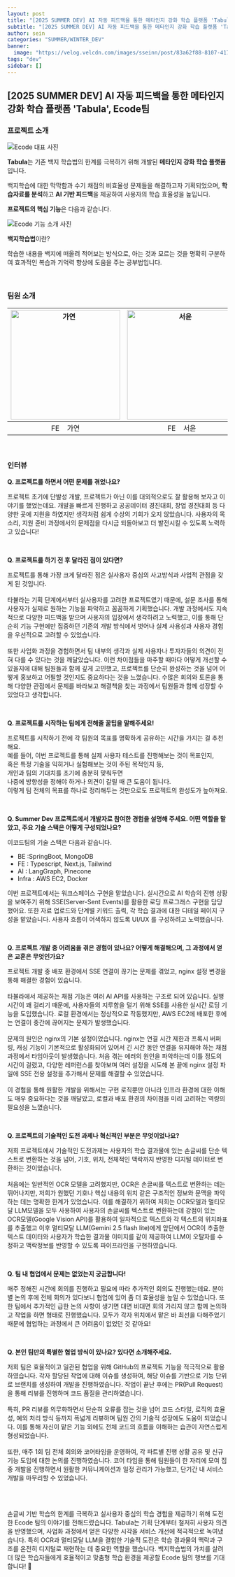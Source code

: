 ```yaml
---
layout: post
title: "[2025 SUMMER DEV] AI 자동 피드백을 통한 메타인지 강화 학습 플랫폼 'Tabula', Ecode팀"
subtitle: "[2025 SUMMER DEV] AI 자동 피드백을 통한 메타인지 강화 학습 플랫폼 'Tabula', Ecode팀"
author: sein
categories: "SUMMER/WINTER_DEV"
banner:
  image: "https://velog.velcdn.com/images/sseinn/post/83a62f88-8107-4171-a86c-7867966655b1/image.png"
tags: "dev"
sidebar: []
---
```


## [2025 SUMMER DEV] AI 자동 피드백을 통한 메타인지 강화 학습 플랫폼 'Tabula', Ecode팀

### 프로젝트 소개

<img src="https://velog.velcdn.com/images/sseinn/post/83a62f88-8107-4171-a86c-7867966655b1/image.png" alt="Ecode 대표 사진" />

**Tabula**는 기존 백지 학습법의 한계를 극복하기 위해 개발된 **메타인지 강화 학습 플랫폼**입니다.

백지학습에 대한 막막함과 수기 채점의 비효율성 문제들을 해결하고자 기획되었으며, **학습자료를 분석**하고 **AI 기반 피드백**을 제공하여 사용자의 학습 효율성을 높입니다.

**프로젝트의 핵심 기능**은 다음과 같습니다.  

<img src="https://velog.velcdn.com/images/sseinn/post/4d393bfa-769e-4143-8d09-418aba635980/image.png" alt="Ecode 기능 소개 사진" />

**백지학습법**이란?

학습한 내용을 백지에 떠올려 적어보는 방식으로, 아는 것과 모르는 것을 명확히 구분하여 효과적인 복습과 기억력 향상에 도움을 주는 공부법입니다.

<br/>

### 팀원 소개

| <img src="https://velog.velcdn.com/images/sseinn/post/511bbf05-ebf8-4d78-b741-b947cff3fdf1/image.jpeg" alt="가연" width="250" /> | <img src="https://velog.velcdn.com/images/sseinn/post/f6f40f3c-23a8-4392-8cd1-905b97df547c/image.jpeg" alt="서윤" width="250" /> | <img src="https://velog.velcdn.com/images/sseinn/post/c5d51ac7-850c-4111-82b3-7ae524091074/image.png" alt="다연" width="250" /> | <img src="https://velog.velcdn.com/images/sseinn/post/a649ab1d-06c0-4d0b-9ab9-25f49adc9111/image.png" alt="성빈" width="250" /> | <img src="https://velog.velcdn.com/images/sseinn/post/ad8cb800-176c-46ba-84c9-56afedaaef47/image.png" alt="현명" width="250" /> |
| :------------------------------------------------------------------------------------------------------------------: | :------------------------------------------------------------------------------------------------------------------: | :------------------------------------------------------------------------------------------------------------------: | :------------------------------------------------------------------------------------------------------------------: | :------------------------------------------------------------------------------------------------------------------: |
|                                              FE &nbsp;&nbsp;&nbsp;가연                                               |                                              FE &nbsp;&nbsp;&nbsp;서윤                                               |                                              BE &nbsp;&nbsp;&nbsp;다현                                               |                                              AI &nbsp;&nbsp;&nbsp;성빈                                               |                                              AI &nbsp;&nbsp;&nbsp;현명                                              |

<br/>

### 인터뷰

**Q. 프로젝트를 하면서 어떤 문제를 겪었나요?**

프로젝트 초기에 단발성 개발, 프로젝트가 아닌 이를 대외적으로도 잘 활용해 보자고 이야기를 했었는데요. 개발을 빠르게 진행하고 공공데이터 경진대회, 창업 경진대회 등 다양한 곳에 지원을 하였지만 생각처럼 쉽게 수상의 기회가 오지 않았습니다. 사용자의 목소리, 지원 준비 과정에서의 문제점을 다시금 되돌아보고 더 발전시킬 수 있도록 노력하고 있습니다!

<br/>

**Q. 프로젝트를 하기 전 후 달라진 점이 있다면?**

프로젝트를 통해 가장 크게 달라진 점은 실사용자 중심의 사고방식과 사업적 관점을 갖게 된 것입니다.
<br/><br/>
타뷸라는 기획 단계에서부터 실사용자를 고려한 프로젝트였기 때문에, 설문 조사를 통해 사용자가 실제로 원하는 기능을 파악하고 꼼꼼하게 기획했습니다. 개발 과정에서도 지속적으로 다양한 피드백을 받으며 사용자의 입장에서 생각하려고 노력했고, 이를 통해 단순히 기능 구현에만 집중하던 기존의 개발 방식에서 벗어나 실제 사용성과 사용자 경험을 우선적으로 고려할 수 있었습니다.
<br/><br/>
또한 사업화 과정을 경험하면서 팀 내부의 생각과 실제 사용자나 투자자들의 의견이 전혀 다를 수 있다는 것을 깨달았습니다. 이런 차이점들을 마주할 때마다 어떻게 개선할 수 있을지에 대해 팀원들과 함께 깊게 고민했고, 프로젝트를 단순히 완성하는 것을 넘어 어떻게 홍보하고 어필할 것인지도 중요하다는 것을 느꼈습니다. 수많은 회의와 토론을 통해 다양한 관점에서 문제를 바라보고 해결책을 찾는 과정에서 팀원들과 함께 성장할 수 있었다고 생각합니다.

<br/>

**Q. 프로젝트를 시작하는 팀에게 전해줄 꿀팁을 말해주세요!**

프로젝트를 시작하기 전에 각 팀원의 목표를 명확하게 공유하는 시간을 가지는 걸 추천해요.<br/>
예를 들어, 이번 프로젝트를 통해 실제 사용자 테스트를 진행해보는 것이 목표인지,<br/>
혹은 특정 기술을 익히거나 실험해보는 것이 주된 목적인지 등,<br/>
개인과 팀의 기대치를 초기에 충분히 맞춰두면<br/>
나중에 방향성을 정해야 하거나 의견이 갈릴 때 큰 도움이 됩니다.<br/>
이렇게 팀 전체의 목표를 하나로 정리해두는 것만으로도 프로젝트의 완성도가 높아져요.<br/>

<br/>

**Q. Summer Dev 프로젝트에서 개발자로 참여한 경험을 설명해 주세요. 어떤 역할을 맡았고, 주요 기술 스택은 어떻게 구성되었나요?**

이코드팀의 기술 스택은 다음과 같습니다.

- BE :SpringBoot, MongoDB
- FE : Typescript, Next.js, Tailwind
- AI : LangGraph, Pinecone
- Infra : AWS EC2, Docker

이번 프로젝트에서는 워크스페이스 구현을 맡았습니다.
실시간으로 AI 학습의 진행 상황을 보여주기 위해 SSE(Server-Sent Events)를 활용한 로딩 프로그래스 구현을 담당했어요.
또한 자료 업로드와 단계별 키워드 출력, 각 학습 결과에 대한 디테일 페이지 구성을 맡았습니다. 사용자 흐름이 어색하지 않도록 UI/UX 를 구성하려고 노력했습니다.

<br/>

**Q. 프로젝트 개발 중 어려움을 겪은 경험이 있나요? 어떻게 해결해으며, 그 과정에서 얻은 교훈은 무엇인가요?**

프로젝트 개발 중 배포 환경에서 SSE 연결이 끊기는 문제를 겪었고, nginx 설정 변경을 통해 해결한 경험이 있습니다.
<br/><br/>
타뷸라에서 제공하는 채점 기능은 여러 AI API를 사용하는 구조로 되어 있습니다. 실행 시간이 꽤 걸리기 때문에, 사용자들의 지루함을 덜기 위해 SSE를 사용한 실시간 로딩 기능을 도입했습니다. 로컬 환경에서는 정상적으로 작동했지만, AWS EC2에 배포한 후에는 연결이 중간에 끊어지는 문제가 발생했습니다.
<br/><br/>
문제의 원인은 nginx의 기본 설정이었습니다. nginx는 연결 시간 제한과 프록시 버퍼링, 캐싱 기능이 기본적으로 활성화되어 있어서 긴 시간 동안 연결을 유지해야 하는 채점 과정에서 타임아웃이 발생했습니다. 처음 겪는 에러의 원인을 파악하는데 이틀 정도의 시간이 걸렸고, 다양한 레퍼런스를 찾아보며 여러 설정을 시도해 본 끝에 nginx 설정 파일에 SSE 전용 설정을 추가해서 문제를 해결할 수 있었습니다.
<br/><br/>
이 경험을 통해 원활한 개발을 위해서는 구현 로직뿐만 아니라 인프라 환경에 대한 이해도 매우 중요하다는 것을 깨달았고, 로컬과 배포 환경의 차이점을 미리 고려하는 역량의 필요성을 느꼈습니다.

<br/>

**Q. 프로젝트의 기술적인 도전 과제나 혁신적인 부분은 무엇이었나요?**

저희 프로젝트에서 기술적인 도전과제는 사용자의 학습 결과물에 있는 손글씨를 단순 텍스트로 변환하는 것을 넘어, 기호, 위치, 전체적인 맥락까지 반영한 디지털 데이터로 변환하는 것이었습니다.
<br/><br/>
처음에는 일반적인 OCR 모델을 고려했지만, OCR은 손글씨를 텍스트로 변환하는 데는 뛰어나지만, 저희가 원했던 기호나 핵심 내용의 위치 같은 구조적인 정보와 문맥을 파악하는 데는 명확한 한계가 있었습니다. 이를 해결하기 위하여 저희는 OCR모델과 멀티모달 LLM모델을 모두 사용하여 사용자의 손글씨를 텍스트로 변환하는데 강점이 있는 OCR모델(Google Vision API)를 활용하여 일차적으로 텍스트와 각 텍스트의 위치좌표를 추출했고 이후 멀티모달 LLM(Gemini 2.5 flash lite)에게 앞단에서 OCR이 추출한 텍스트 데이터와 사용자가 학습한 결과물 이미지를 같이 제공하여 LLM이 오탈자를 수정하고 맥락정보를 반영할 수 있도록 파이프라인을 구현하였습니다.

<br/>

**Q. 팀 내 협업에서 문제는 없었는지 궁금합니다!**

매주 정해진 시간에 회의를 진행하고 필요에 따라 추가적인 회의도 진행했는데요. 분야별 논의 후에 전체 회의가 있다보니 협업에 있어 좀 더 효율성을 높일 수 있었습니다. 또한 팀에서 추가적인 급한 논의 사항이 생기면 대면 비대면 회의 가리지 않고 함께 논의하고 작업을 하면 형태로 진행했습니다. 모두가 각자 위치에서 맡은 바 최선을 다해주었기 때문에 협업하는 과정에서 큰 어려움이 없었던 것 같아요!

<br/>

**Q. 본인 팀만의 특별한 협업 방식이 있나요? 있다면 소개해주세요.**

저희 팀은 효율적이고 일관된 협업을 위해 GitHub의 프로젝트 기능을 적극적으로 활용하였습니다. 각자 할당된 작업에 대해 이슈를 생성하여, 해당 이슈를 기반으로 기능 단위로 브랜치를 생성하여 개발을 진행하였습니다. 작업이 끝난 후에는 PR(Pull Request)을 통해 리뷰를 진행하며 코드 품질을 관리하였습니다.
<br/><br/>
특히, PR 리뷰를 의무화하면서 단순히 오류를 잡는 것을 넘어 코드 스타일, 로직의 효율성, 예외 처리 방식 등까지 폭넓게 리뷰하며 팀원 간의 기술적 성장에도 도움이 되었습니다. 이를 통해 자신이 맡은 기능 외에도 전체 코드의 흐름을 이해하는 습관이 자연스럽게 형성되었습니다.
<br/><br/>
또한, 매주 1회 팀 전체 회의와 코어타임을 운영하여, 각 파트별 진행 상황 공유 및 신규 기능 도입에 대한 논의를 진행하였습니다. 코어 타임을 통해 팀원들이 한 자리에 모여 집중 개발을 진행하면서 원활한 커뮤니케이션과 일정 관리가 가능했고, 단기간 내 서비스 개발을 마무리할 수 있었습니다.

<br/>
<br/>

손글씨 기반 학습의 한계를 극복하고 실사용자 중심의 학습 경험을 제공하기 위해 도전한 Ecode 팀의 이야기를 전해드렸습니다.
Tabula는 기획 단계부터 철저히 사용자 의견을 반영했으며, 사업화 과정에서 얻은 다양한 시각을 서비스 개선에 적극적으로 녹여냈습니다.
특히 OCR과 멀티모달 LLM을 결합한 기술적 도전은 학습 결과물의 맥락과 구조를 온전히 디지털로 재현하는 데 중요한 역할을 했습니다.
백지학습법의 가치를 살려 더 많은 학습자들에게 효율적이고 맞춤형 학습 환경을 제공할 Ecode 팀의 행보를 기대합니다! 🚀
